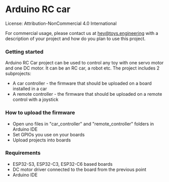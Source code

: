 # Arduino RC car

License: Attribution-NonCommercial 4.0 International

For commercial usage, please contact us at hey@toys.engineering with a description of your project and how do you plan to use this project.

### Getting started

Arduino RC Car project can be used to control any toy with one servo motor and one DC motor. It can be an RC car, a robot etc. The project includes 2 subprojects:

- A car controller - the firmware that should be uploaded on a board installed in a car
- A remote controller - the firmware that should be uploaded on a remote control with a joystick

### How to upload the firmware

- Open uno files in "car_controller" and "remote_controller" folders in Arduino IDE
- Set GPIOs you use on your boards
- Upload projects into boards

### Requirements

- ESP32-S3, ESP32-C3, ESP32-C6 based boards
- DC motor driver connected to the board from the previous point
- Arduino IDE
